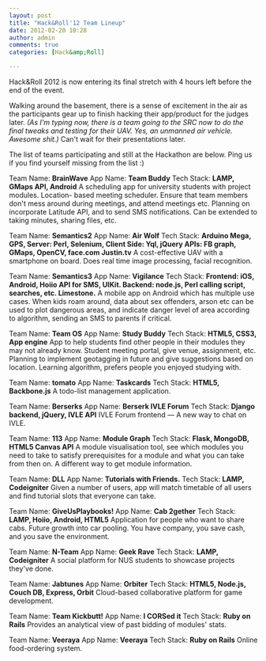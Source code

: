 ```yaml
---
layout: post
title: "Hack&Roll'12 Team Lineup"
date: 2012-02-20 10:28
author: admin
comments: true
categories: [Hack&amp;Roll]

---
```

Hack&Roll 2012 is now entering its final stretch with 4 hours left before the end of the event.

Walking around the basement, there is a sense of excitement in the air as the participants gear up to finish hacking their app/product for the judges later. 	<em>(As I'm typing now, there is a team going to the SRC now to do the final tweaks and testing for their UAV. Yes, an unmanned air vehicle. Awesome shit.)</em> Can't wait for their presentations later.

The list of teams participating and still at the Hackathon are below. Ping us if you find yourself missing from the list :)

Team Name: <strong>BrainWave</strong>
App Name: <strong>Team Buddy</strong>
Tech Stack: <strong>LAMP, GMaps API, Android</strong>
A scheduling app for university students with project modules. Location- based meeting scheduler. Ensure that team members don't mess around during meetings, and attend meetings etc. Planning on incorporate Latitude API, and to send SMS notifications. Can be extended to taking minutes, sharing files, etc.

Team Name: <strong>Semantics2</strong>
App Name: <strong>Air Wolf</strong>
Tech Stack: <strong>Arduino Mega, GPS, Server: Perl, Selenium, Client Side: Yql, jQuery APIs: FB graph, GMaps, OpenCV, face.com Justin.tv</strong>
A cost-effective UAV with a smartphone on board. Does real time image processing, facial recognition.

Team Name: <strong>Semantics3</strong>
App Name: <strong>Vigilance</strong>
Tech Stack: <strong>Frontend: iOS, Android, Hoiio API for SMS, UIKit. Backend: node.js, Perl calling script, searches, etc. Limestone.</strong>
A mobile app on Android which has multiple use cases. When kids roam around, data about sex offenders, arson etc can be used to plot dangerous areas, and indicate danger level of area according to algorithm, sending an SMS to parents if critical.

Team Name: <strong>Team OS</strong>
App Name: <strong>Study Buddy</strong>
Tech Stack: <strong>HTML5, CSS3, App engine</strong>
App to help students find other people in their modules they may not already know. Student meeting portal, give venue, assignment, etc. Planning to implement geotagging in future and give suggestions based on location. Learning algorithm, prefers people you enjoyed studying with. 

Team Name: <strong>tomato</strong>
App Name: <strong>Taskcards</strong>
Tech Stack: <strong>HTML5, Backbone.js</strong>
A todo-list management application.

Team Name: <strong>Berserks</strong>
App Name: <strong>Berserk IVLE Forum</strong>
Tech Stack: <strong>Django backend, jQuery, IVLE API</strong>
IVLE Forum frontend — A new way to chat on IVLE.

Team Name: <strong>113</strong>
App Name: <strong>Module Graph</strong>
Tech Stack: <strong>Flask, MongoDB, HTML5 Canvas API</strong>
A module visualisation tool, see which modules you need to take to satisfy prerequisites for a module and what you can take from then on. A different way to get module information.

Team Name: <strong>DLL</strong>
App Name: <strong>Tutorials with Friends.</strong>
Tech Stack: <strong>LAMP, Codeigniter</strong>
Given a number of users, app will match timetable of all users and find tutorial slots that everyone can take.

Team Name: <strong>GiveUsPlaybooks!</strong>
App Name: <strong>Cab 2gether</strong>
Tech Stack: <strong>LAMP, Hoiio, Android, HTML5</strong>
Application for people who want to share cabs. Future growth into car pooling. You have company, you save cash, and you save the environment.

Team Name: <strong>N-Team</strong>
App Name: <strong>Geek Rave</strong>
Tech Stack: <strong>LAMP, Codeigniter</strong>
A social platform for NUS students to showcase projects they've done.

Team Name: <strong>Jabtunes</strong>
App Name: <strong>Orbiter</strong>
Tech Stack: <strong>HTML5, Node.js, Couch DB, Express, Orbit</strong>
Cloud-based collaborative platform for game development.

Team Name: <strong>Team Kickbutt!</strong>
App Name: <strong>I CORSed it</strong>
Tech Stack: <strong>Ruby on Rails</strong>
Provides an analytical view of past bidding of modules' stats. 

Team Name: <strong>Veeraya</strong>
App Name: <strong>Veeraya</strong>
Tech Stack: <strong>Ruby on Rails</strong>
Online food-ordering system. 

















